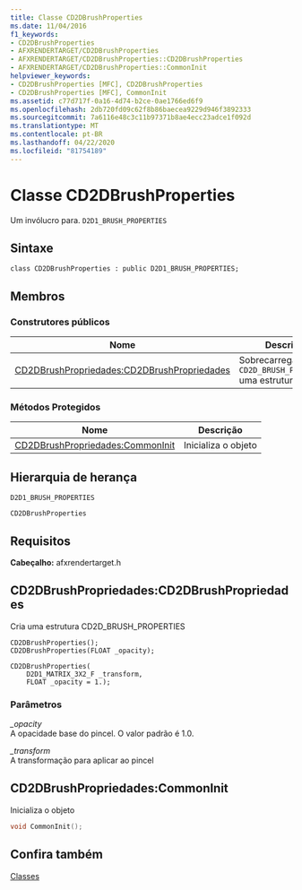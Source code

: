 ```yaml
---
title: Classe CD2DBrushProperties
ms.date: 11/04/2016
f1_keywords:
- CD2DBrushProperties
- AFXRENDERTARGET/CD2DBrushProperties
- AFXRENDERTARGET/CD2DBrushProperties::CD2DBrushProperties
- AFXRENDERTARGET/CD2DBrushProperties::CommonInit
helpviewer_keywords:
- CD2DBrushProperties [MFC], CD2DBrushProperties
- CD2DBrushProperties [MFC], CommonInit
ms.assetid: c77d717f-0a16-4d74-b2ce-0ae1766ed6f9
ms.openlocfilehash: 2db720fd09c62f8b86baecea9229d946f3892333
ms.sourcegitcommit: 7a6116e48c3c11b97371b8ae4ecc23adce1f092d
ms.translationtype: MT
ms.contentlocale: pt-BR
ms.lasthandoff: 04/22/2020
ms.locfileid: "81754189"
---
```

# <a name="cd2dbrushproperties-class"></a>Classe CD2DBrushProperties

Um invólucro para. `D2D1_BRUSH_PROPERTIES`

## <a name="syntax"></a>Sintaxe

```
class CD2DBrushProperties : public D2D1_BRUSH_PROPERTIES;
```

## <a name="members"></a>Membros

### <a name="public-constructors"></a>Construtores públicos

|Nome|Descrição|
|----------|-----------------|
|[CD2DBrushPropriedades:CD2DBrushPropriedades](#cd2dbrushproperties)|Sobrecarregado. Cria `CD2D_BRUSH_PROPERTIES` uma estrutura|

### <a name="protected-methods"></a>Métodos Protegidos

|Nome|Descrição|
|----------|-----------------|
|[CD2DBrushPropriedades:CommonInit](#commoninit)|Inicializa o objeto|

## <a name="inheritance-hierarchy"></a>Hierarquia de herança

`D2D1_BRUSH_PROPERTIES`

`CD2DBrushProperties`

## <a name="requirements"></a>Requisitos

**Cabeçalho:** afxrendertarget.h

## <a name="cd2dbrushpropertiescd2dbrushproperties"></a><a name="cd2dbrushproperties"></a>CD2DBrushPropriedades:CD2DBrushPropriedades

Cria uma estrutura CD2D_BRUSH_PROPERTIES

```
CD2DBrushProperties();
CD2DBrushProperties(FLOAT _opacity);

CD2DBrushProperties(
    D2D1_MATRIX_3X2_F _transform,
    FLOAT _opacity = 1.);
```

### <a name="parameters"></a>Parâmetros

*_opacity*<br/>
A opacidade base do pincel. O valor padrão é 1.0.

*_transform*<br/>
A transformação para aplicar ao pincel

## <a name="cd2dbrushpropertiescommoninit"></a><a name="commoninit"></a>CD2DBrushPropriedades:CommonInit

Inicializa o objeto

```cpp
void CommonInit();
```

## <a name="see-also"></a>Confira também

[Classes](../../mfc/reference/mfc-classes.md)
